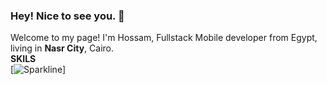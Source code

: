 ### Hey! Nice to see you. 👋
Welcome to my page!
I'm Hossam, Fullstack Mobile developer from Egypt, living in <b>Nasr City</b>, Cairo. <br/>
<b>SKILS</b> <br/>
[![Sparkline](https://stars.medv.io/Naereen/badges.svg)]
<!--
**HossamMuhammedOmar/HossamMuhammedOmar** is a ✨ _special_ ✨ repository because its `README.md` (this file) appears on your GitHub profile.

Here are some ideas to get you started:

- 🔭 I’m currently working on ...
- 🌱 I’m currently learning ...
- 👯 I’m looking to collaborate on ...
- 🤔 I’m looking for help with ...
- 💬 Ask me about ...
- 📫 How to reach me: ...
- 😄 Pronouns: ...
- ⚡ Fun fact: ...
-->
